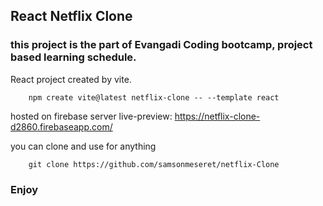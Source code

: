 ## React Netflix Clone  
### this project is the part of Evangadi Coding bootcamp, project based learning schedule.

React project created by vite.
```
    npm create vite@latest netflix-clone -- --template react
```   

hosted on firebase server
live-preview: <https://netflix-clone-d2860.firebaseapp.com/>


you can clone and use for anything
```
    git clone https://github.com/samsonmeseret/netflix-Clone
```

### Enjoy